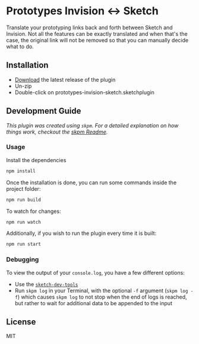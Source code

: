 # Prototypes Invision ↔︎ Sketch

Translate your prototyping links back and forth between Sketch and Invision. Not all the features can be exactly translated and when that's the case, the original link will not be removed so that you can manually decide what to do.

## Installation

- [Download](../../releases/latest/download/prototypes-invision-sketch.sketchplugin.zip) the latest release of the plugin
- Un-zip
- Double-click on prototypes-invision-sketch.sketchplugin

## Development Guide

_This plugin was created using `skpm`. For a detailed explanation on how things work, checkout the [skpm Readme](https://github.com/skpm/skpm/blob/master/README.md)._

### Usage

Install the dependencies

```bash
npm install
```

Once the installation is done, you can run some commands inside the project folder:

```bash
npm run build
```

To watch for changes:

```bash
npm run watch
```

Additionally, if you wish to run the plugin every time it is built:

```bash
npm run start
```

### Debugging

To view the output of your `console.log`, you have a few different options:

- Use the [`sketch-dev-tools`](https://github.com/skpm/sketch-dev-tools)
- Run `skpm log` in your Terminal, with the optional `-f` argument (`skpm log -f`) which causes `skpm log` to not stop when the end of logs is reached, but rather to wait for additional data to be appended to the input

## License

MIT
